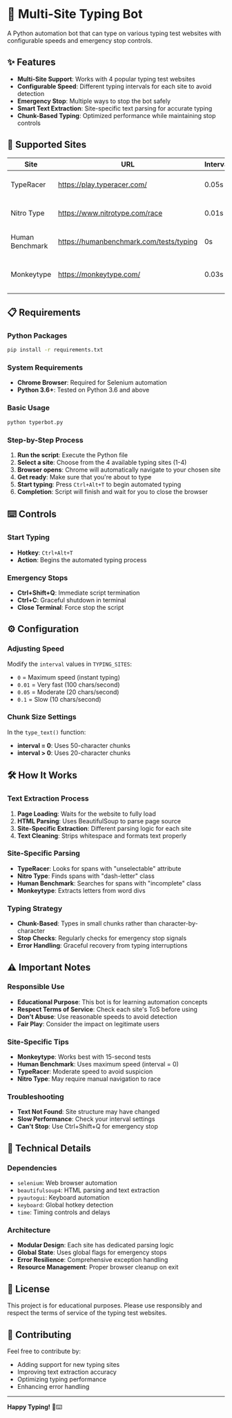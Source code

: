 # 🤖 Multi-Site Typing Bot

A Python automation bot that can type on various typing test websites with configurable speeds and emergency stop controls.

## ✨ Features

- **Multi-Site Support**: Works with 4 popular typing test websites
- **Configurable Speed**: Different typing intervals for each site to avoid detection
- **Emergency Stop**: Multiple ways to stop the bot safely
- **Smart Text Extraction**: Site-specific text parsing for accurate typing
- **Chunk-Based Typing**: Optimized performance while maintaining stop controls

## 🎯 Supported Sites

| Site | URL | Interval | Notes |
|------|-----|----------|-------|
| TypeRacer | https://play.typeracer.com/ | 0.05s | Classic racing game |
| Nitro Type | https://www.nitrotype.com/race | 0.01s | Fast-paced racing |
| Human Benchmark | https://humanbenchmark.com/tests/typing | 0s | Maximum speed mode |
| Monkeytype | https://monkeytype.com/ | 0.03s | Works best at 15 seconds |

## 📋 Requirements

### Python Packages
```bash
pip install -r requirements.txt
```

### System Requirements
- **Chrome Browser**: Required for Selenium automation
- **Python 3.6+**: Tested on Python 3.6 and above

### Basic Usage
```bash
python typerbot.py
```

### Step-by-Step Process
1. **Run the script**: Execute the Python file
2. **Select a site**: Choose from the 4 available typing sites (1-4)
3. **Browser opens**: Chrome will automatically navigate to your chosen site
4. **Get ready**: Make sure that you're about to type
5. **Start typing**: Press `Ctrl+Alt+T` to begin automated typing
6. **Completion**: Script will finish and wait for you to close the browser

## ⌨️ Controls

### Start Typing
- **Hotkey**: `Ctrl+Alt+T`
- **Action**: Begins the automated typing process

### Emergency Stops
- **Ctrl+Shift+Q**: Immediate script termination
- **Ctrl+C**: Graceful shutdown in terminal
- **Close Terminal**: Force stop the script

## ⚙️ Configuration

### Adjusting Speed
Modify the `interval` values in `TYPING_SITES`:
- `0` = Maximum speed (instant typing)
- `0.01` = Very fast (100 chars/second)
- `0.05` = Moderate (20 chars/second)
- `0.1` = Slow (10 chars/second)

### Chunk Size Settings
In the `type_text()` function:
- **interval = 0**: Uses 50-character chunks
- **interval > 0**: Uses 20-character chunks

## 🛠️ How It Works

### Text Extraction Process
1. **Page Loading**: Waits for the website to fully load
2. **HTML Parsing**: Uses BeautifulSoup to parse page source
3. **Site-Specific Extraction**: Different parsing logic for each site
4. **Text Cleaning**: Strips whitespace and formats text properly

### Site-Specific Parsing
- **TypeRacer**: Looks for spans with "unselectable" attribute
- **Nitro Type**: Finds spans with "dash-letter" class
- **Human Benchmark**: Searches for spans with "incomplete" class
- **Monkeytype**: Extracts letters from word divs

### Typing Strategy
- **Chunk-Based**: Types in small chunks rather than character-by-character
- **Stop Checks**: Regularly checks for emergency stop signals
- **Error Handling**: Graceful recovery from typing interruptions

## ⚠️ Important Notes

### Responsible Use
- **Educational Purpose**: This bot is for learning automation concepts
- **Respect Terms of Service**: Check each site's ToS before using
- **Don't Abuse**: Use reasonable speeds to avoid detection
- **Fair Play**: Consider the impact on legitimate users

### Site-Specific Tips
- **Monkeytype**: Works best with 15-second tests
- **Human Benchmark**: Uses maximum speed (interval = 0)
- **TypeRacer**: Moderate speed to avoid suspicion
- **Nitro Type**: May require manual navigation to race

### Troubleshooting
- **Text Not Found**: Site structure may have changed
- **Slow Performance**: Check your interval settings
- **Can't Stop**: Use Ctrl+Shift+Q for emergency stop

## 🔧 Technical Details

### Dependencies
- `selenium`: Web browser automation
- `beautifulsoup4`: HTML parsing and text extraction
- `pyautogui`: Keyboard automation
- `keyboard`: Global hotkey detection
- `time`: Timing controls and delays

### Architecture
- **Modular Design**: Each site has dedicated parsing logic
- **Global State**: Uses global flags for emergency stops
- **Error Resilience**: Comprehensive exception handling
- **Resource Management**: Proper browser cleanup on exit

## 📝 License

This project is for educational purposes. Please use responsibly and respect the terms of service of the typing test websites.

## 🤝 Contributing

Feel free to contribute by:
- Adding support for new typing sites
- Improving text extraction accuracy
- Optimizing typing performance
- Enhancing error handling

---

**Happy Typing!** 🎯⌨️
